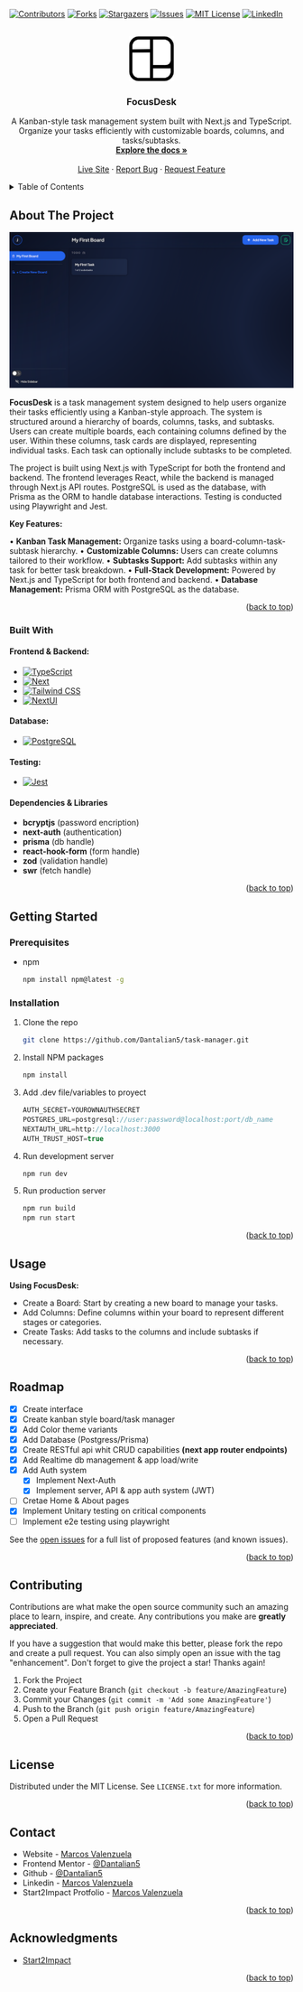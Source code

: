 <!-- Improved compatibility of back to top link: See: https://github.com/othneildrew/Best-README-Template/pull/73 -->

<a name="readme-top"></a>

<!--
*** Thanks for checking out the Best-README-Template. If you have a suggestion
*** that would make this better, please fork the repo and create a pull request
*** or simply open an issue with the tag "enhancement".
*** Don't forget to give the project a star!
*** Thanks again! Now go create something AMAZING! :D
-->

<!-- PROJECT SHIELDS -->
<!--
*** I'm using markdown "reference style" links for readability.
*** Reference links are enclosed in brackets [ ] instead of parentheses ( ).
*** See the bottom of this document for the declaration of the reference variables
*** for contributors-url, forks-url, etc. This is an optional, concise syntax you may use.
*** https://www.markdownguide.org/basic-syntax/#reference-style-links
-->

[![Contributors][contributors-shield]][contributors-url]
[![Forks][forks-shield]][forks-url]
[![Stargazers][stars-shield]][stars-url]
[![Issues][issues-shield]][issues-url]
[![MIT License][license-shield]][license-url]
[![LinkedIn][linkedin-shield]][linkedin-url]

<!-- PROJECT LOGO -->
<br />
<div align="center">
  <a href="https://github.com/Dantalian5/task-manager">
    <img src="public/favicon/android-chrome-512x512.png" alt="Logo" width="80" height="80">
  </a>

<h3 align="center">FocusDesk</h3>

  <p align="center">
    A Kanban-style task management system built with Next.js and TypeScript. Organize your tasks efficiently with customizable boards, columns, and tasks/subtasks.
    <br />
    <a href="https://focusdesk-ecru.vercel.app/about/"><strong>Explore the docs »</strong></a>
    <br />
    <br />
    <a href="https://focusdesk-ecru.vercel.app/">Live Site</a>
    ·
    <a href="https://github.com/Dantalian5/task-manager/issues">Report Bug</a>
    ·
    <a href="https://github.com/Dantalian5/task-manager/issues">Request Feature</a>
  </p>
</div>

<!-- TABLE OF CONTENTS -->
<details>
  <summary>Table of Contents</summary>
  <ol>
    <li>
      <a href="#about-the-project">About The Project</a>
      <ul>
        <li><a href="#built-with">Built With</a></li>
      </ul>
    </li>
    <li>
      <a href="#getting-started">Getting Started</a>
      <ul>
        <li><a href="#prerequisites">Prerequisites</a></li>
        <li><a href="#installation">Installation</a></li>
      </ul>
    </li>
    <li><a href="#usage">Usage</a></li>
    <li><a href="#roadmap">Roadmap</a></li>
    <li><a href="#contributing">Contributing</a></li>
    <li><a href="#license">License</a></li>
    <li><a href="#contact">Contact</a></li>
    <li><a href="#acknowledgments">Acknowledgments</a></li>
  </ol>
</details>

<!-- ABOUT THE PROJECT -->

## About The Project

[![Product Name Screen Shot][product-screenshot]](https://example.com)

**FocusDesk** is a task management system designed to help users organize their tasks efficiently using a Kanban-style approach. The system is structured around a hierarchy of boards, columns, tasks, and subtasks. Users can create multiple boards, each containing columns defined by the user. Within these columns, task cards are displayed, representing individual tasks. Each task can optionally include subtasks to be completed.

The project is built using Next.js with TypeScript for both the frontend and backend. The frontend leverages React, while the backend is managed through Next.js API routes. PostgreSQL is used as the database, with Prisma as the ORM to handle database interactions. Testing is conducted using Playwright and Jest.

**Key Features:**

• **Kanban Task Management:** Organize tasks using a board-column-task-subtask hierarchy.
• **Customizable Columns:** Users can create columns tailored to their workflow.
• **Subtasks Support:** Add subtasks within any task for better task breakdown.
• **Full-Stack Development:** Powered by Next.js and TypeScript for both frontend and backend.
• **Database Management:** Prisma ORM with PostgreSQL as the database.

<p align="right">(<a href="#readme-top">back to top</a>)</p>

### Built With

#### Frontend & Backend:

- [![TypeScript][Typescript.com]][Typescript-url]
- [![Next][Next.js]][Next-url]
- [![Tailwind CSS][Tailwind.com]][Tailwind-url]
- [![NextUI][NextUI.com]][NextUI-url]

#### Database:

- [![PostgreSQL][Postgresql.com]][Postgresql-url]

#### Testing:

- [![Jest][Jest.com]][Jest-url]

#### Dependencies & Libraries

- **bcryptjs** (password encription)
- **next-auth** (authentication)
- **prisma** (db handle)
- **react-hook-form** (form handle)
- **zod** (validation handle)
- **swr** (fetch handle)

<p align="right">(<a href="#readme-top">back to top</a>)</p>

<!-- GETTING STARTED -->

## Getting Started

### Prerequisites

- npm
  ```sh
  npm install npm@latest -g
  ```

### Installation

1. Clone the repo
   ```sh
   git clone https://github.com/Dantalian5/task-manager.git
   ```
2. Install NPM packages
   ```sh
   npm install
   ```
3. Add .dev file/variables to proyect

   ```js
   AUTH_SECRET=YOUROWNAUTHSECRET
   POSTGRES_URL=postgresql://user:password@localhost:port/db_name
   NEXTAUTH_URL=http://localhost:3000
   AUTH_TRUST_HOST=true
   ```

4. Run development server
   ```sh
   npm run dev
   ```
5. Run production server
   ```sh
   npm run build
   npm run start
   ```

<p align="right">(<a href="#readme-top">back to top</a>)</p>

<!-- USAGE EXAMPLES -->

## Usage

**Using FocusDesk:**

- Create a Board: Start by creating a new board to manage your tasks.
- Add Columns: Define columns within your board to represent different stages or categories.
- Create Tasks: Add tasks to the columns and include subtasks if necessary.

<p align="right">(<a href="#readme-top">back to top</a>)</p>

<!-- ROADMAP -->

## Roadmap

- [x] Create interface
- [x] Create kanban style board/task manager
- [x] Add Color theme variants
- [x] Add Database (Postgress/Prisma)
- [x] Create RESTful api whit CRUD capabilities **(next app router endpoints)**
- [x] Add Realtime db management & app load/write
- [x] Add Auth system
  - [x] Implement Next-Auth
  - [x] Implement server, API & app auth system (JWT)
- [ ] Cretae Home & About pages
- [x] Implement Unitary testing on critical components
- [ ] Implement e2e testing using playwright

See the [open issues](https://github.com/Dantalian5/task-manager/issues) for a full list of proposed features (and known issues).

<p align="right">(<a href="#readme-top">back to top</a>)</p>

<!-- CONTRIBUTING -->

## Contributing

Contributions are what make the open source community such an amazing place to learn, inspire, and create. Any contributions you make are **greatly appreciated**.

If you have a suggestion that would make this better, please fork the repo and create a pull request. You can also simply open an issue with the tag "enhancement".
Don't forget to give the project a star! Thanks again!

1. Fork the Project
2. Create your Feature Branch (`git checkout -b feature/AmazingFeature`)
3. Commit your Changes (`git commit -m 'Add some AmazingFeature'`)
4. Push to the Branch (`git push origin feature/AmazingFeature`)
5. Open a Pull Request

<p align="right">(<a href="#readme-top">back to top</a>)</p>

<!-- LICENSE -->

## License

Distributed under the MIT License. See `LICENSE.txt` for more information.

<p align="right">(<a href="#readme-top">back to top</a>)</p>

<!-- CONTACT -->

## Contact

- Website - [Marcos Valenzuela](https://valenzuela.dev)
- Frontend Mentor - [@Dantalian5](https://www.frontendmentor.io/profile/Dantalian5)
- Github - [@Dantalian5](https://github.com/Dantalian5)
- Linkedin - [Marcos Valenzuela](https://www.linkedin.com/in/marcos-valenzuela-coding)
- Start2Impact Protfolio - [Marcos Valenzuela](https://talent.start2impact.it/profile/marcos-ernesto-planos-valenzuela)

<p align="right">(<a href="#readme-top">back to top</a>)</p>

<!-- ACKNOWLEDGMENTS -->

## Acknowledgments

- [Start2Impact](https://www.start2impact.it/)

<p align="right">(<a href="#readme-top">back to top</a>)</p>

<!-- MARKDOWN LINKS & IMAGES -->
<!-- https://www.markdownguide.org/basic-syntax/#reference-style-links -->

[contributors-shield]: https://img.shields.io/github/contributors/Dantalian5/task-manager.svg?style=for-the-badge
[contributors-url]: https://github.com/Dantalian5/task-manager/graphs/contributors
[forks-shield]: https://img.shields.io/github/forks/Dantalian5/task-manager.svg?style=for-the-badge
[forks-url]: https://github.com/Dantalian5/task-manager/network/members
[stars-shield]: https://img.shields.io/github/stars/Dantalian5/task-manager.svg?style=for-the-badge
[stars-url]: https://github.com/Dantalian5/task-manager/stargazers
[issues-shield]: https://img.shields.io/github/issues/Dantalian5/task-manager.svg?style=for-the-badge
[issues-url]: https://github.com/Dantalian5/task-manager/issues
[license-shield]: https://img.shields.io/github/license/Dantalian5/task-manager.svg?style=for-the-badge
[license-url]: https://github.com/Dantalian5/task-manager/blob/master/LICENSE.txt
[linkedin-shield]: https://img.shields.io/badge/-LinkedIn-black.svg?style=for-the-badge&logo=linkedin&colorB=555
[linkedin-url]: https://linkedin.com/in/marcos-valenzuela-coding
[product-screenshot]: public/screenshot.png
[Next.js]: https://img.shields.io/badge/next.js-000000?style=for-the-badge&logo=nextdotjs&logoColor=white
[Next-url]: https://nextjs.org/
[Tailwind.com]: https://img.shields.io/badge/Tailwind_CSS-06B6D4?style=for-the-badge&logo=TailwindCSS&logoColor=%23fff
[Tailwind-url]: https://tailwindcss.com/
[Typescript.com]: https://img.shields.io/badge/Typescript-3178C6?style=for-the-badge&logo=TypeScript&logoColor=%23fff
[Typescript-url]: https://www.typescriptlang.org/
[Postgresql.com]: https://img.shields.io/badge/PostgreSQL-4169E1?style=for-the-badge&logo=postgresql&logoColor=%23fff
[Postgresql-url]: https://www.postgresql.org
[Jest.com]: https://img.shields.io/badge/Jest-C21325?style=for-the-badge&logo=jest&logoColor=%23fff
[Jest-url]: https://jestjs.io/
[NextUI.com]: https://img.shields.io/badge/NextUI-000000?style=for-the-badge&logo=nextui&logoColor=%23fff
[NextUI-url]: https://nextui.org/

[site.com]:
[site-url]:
